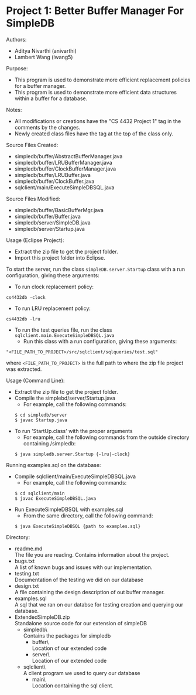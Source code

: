 Project 1: Better Buffer Manager For SimpleDB
====================================

Authors:
* Aditya Nivarthi (anivarthi)
* Lambert Wang (lwang5)

Purpose:
* This program is used to demonstrate more efficient replacement policies for a buffer manager.
* This program is used to demonstrate more efficient data structures within a buffer for a database.

Notes:
* All modifications or creations have the "CS 4432 Project 1" tag in the comments by the changes.
* Newly created class files have the tag at the top of the class only.

Source Files Created:
* simpledb/buffer/AbstractBufferManager.java
* simpledb/buffer/LRUBufferManager.java
* simpledb/buffer/ClockBufferManager.java
* simpledb/buffer/LRUBuffer.java
* simpledb/buffer/ClockBuffer.java
* sqlclient/main/ExecuteSimpleDBSQL.java

Source Files Modified:
* simpledb/buffer/BasicBufferMgr.java
* simpledb/buffer/Buffer.java
* simpledb/server/SimpleDB.java
* simpledb/server/Startup.java

Usage (Eclipse Project):
* Extract the zip file to get the project folder.
* Import this project folder into Eclipse.

To start the server, run the class `simpleDB.server.Startup` class with a run configuration, giving these arguments:
* To run clock replacement policy:
```
cs4432db -clock
```
* To run LRU replacement policy:
```
cs4432db -lru
```
* To run the test queries file, run the class `sqlclient.main.ExecuteSimpleDBSQL.java`
  * Run this class with a run configuration, giving these arguments:
```
"<FILE_PATH_TO_PROJECT>/src/sqlclient/sqlqueries/test.sql"
```
where `<FILE_PATH_TO_PROJECT>` is the full path to where the zip file project was extracted.

Usage (Command Line):
* Extract the zip file to get the project folder.
* Compile the simplebd/server/Startup.java
  * For example, call the following commands:
  ```
  $ cd simpledb/server
  $ javac Startup.java
  ```
* To run 'StartUp.class' with the proper arguments
  * For example, call the following commands from the outside directory containing /simpledb:
  ```
  $ java simpledb.server.Startup {-lru|-clock}  
  ```  
  
Running examples.sql on the database:
* Compile sqlclient/main/ExecuteSimpleDBSQL.java
  * For example, call the following commands:
  ```
  $ cd sqlclient/main
  $ javac ExecuteSimpleDBSQL.java
  ```
* Run ExecuteSimpleDBSQL with examples.sql
  * From the same directory, call the following command:
  ```
  $ java ExecuteSimpleDBSQL {path to examples.sql}
  ```


Directory:
* readme.md  
The file you are reading. Contains information about the project.
* bugs.txt  
A list of known bugs and issues with our implementation.
* testing.txt  
Documentation of the testing we did on our database
* design.txt  
A file containing the design description of out buffer manager.
* examples.sql  
A sql that we ran on our databse for testing creation and querying our database.
* ExtendedSimpleDB.zip  
Standalone source code for our extension of simpleDB
  * simpledb\  
  Contains the packages for simpledb
    * buffer\  
    Location of our extended code
    * server\  
    Location of our extended code
  * sqlclient\  
  A client program we used to query our database
    * main\  
    Location containing the sql client.
